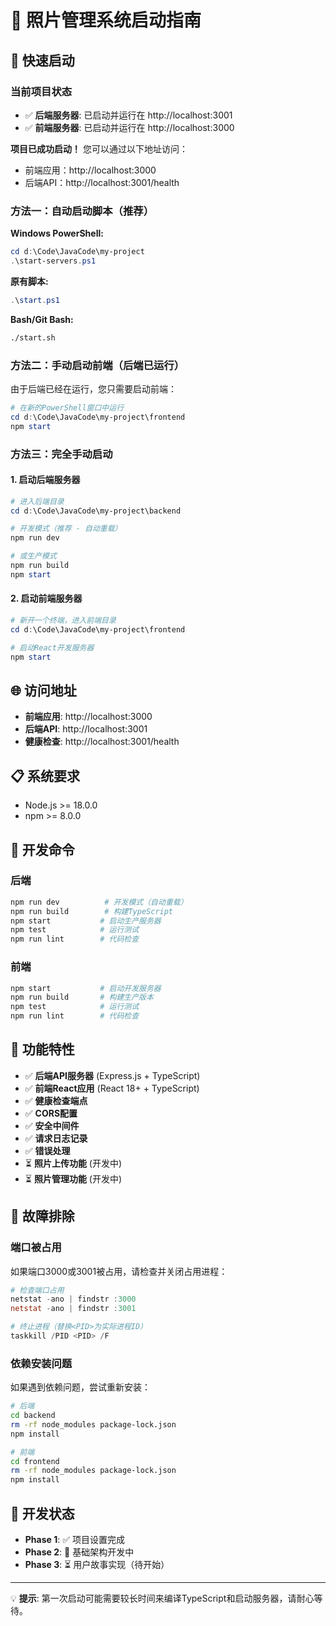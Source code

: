 # 📸 照片管理系统启动指南

## 🚀 快速启动

### 当前项目状态
- ✅ **后端服务器**: 已启动并运行在 http://localhost:3001
- ✅ **前端服务器**: 已启动并运行在 http://localhost:3000

**项目已成功启动！** 您可以通过以下地址访问：
- 前端应用：http://localhost:3000
- 后端API：http://localhost:3001/health

### 方法一：自动启动脚本（推荐）

**Windows PowerShell:**
```powershell
cd d:\Code\JavaCode\my-project
.\start-servers.ps1
```

**原有脚本:**
```powershell
.\start.ps1
```

**Bash/Git Bash:**
```bash
./start.sh
```

### 方法二：手动启动前端（后端已运行）

由于后端已经在运行，您只需要启动前端：

```powershell
# 在新的PowerShell窗口中运行
cd d:\Code\JavaCode\my-project\frontend
npm start
```

### 方法三：完全手动启动

#### 1. 启动后端服务器
```powershell
# 进入后端目录
cd d:\Code\JavaCode\my-project\backend

# 开发模式（推荐 - 自动重载）
npm run dev

# 或生产模式
npm run build
npm start
```

#### 2. 启动前端服务器
```powershell
# 新开一个终端，进入前端目录
cd d:\Code\JavaCode\my-project\frontend

# 启动React开发服务器
npm start
```

## 🌐 访问地址

- **前端应用**: http://localhost:3000
- **后端API**: http://localhost:3001  
- **健康检查**: http://localhost:3001/health

## 📋 系统要求

- Node.js >= 18.0.0
- npm >= 8.0.0

## 🔧 开发命令

### 后端
```bash
npm run dev          # 开发模式（自动重载）
npm run build        # 构建TypeScript
npm start           # 启动生产服务器
npm test            # 运行测试
npm run lint        # 代码检查
```

### 前端  
```bash
npm start           # 启动开发服务器
npm run build       # 构建生产版本
npm test            # 运行测试
npm run lint        # 代码检查
```

## 🎯 功能特性

- ✅ **后端API服务器** (Express.js + TypeScript)
- ✅ **前端React应用** (React 18+ + TypeScript)
- ✅ **健康检查端点** 
- ✅ **CORS配置**
- ✅ **安全中间件**
- ✅ **请求日志记录**
- ✅ **错误处理**
- ⏳ **照片上传功能** (开发中)
- ⏳ **照片管理功能** (开发中)

## 🐛 故障排除

### 端口被占用
如果端口3000或3001被占用，请检查并关闭占用进程：

```powershell
# 检查端口占用
netstat -ano | findstr :3000
netstat -ano | findstr :3001

# 终止进程（替换<PID>为实际进程ID）
taskkill /PID <PID> /F
```

### 依赖安装问题
如果遇到依赖问题，尝试重新安装：

```bash
# 后端
cd backend
rm -rf node_modules package-lock.json
npm install

# 前端  
cd frontend
rm -rf node_modules package-lock.json
npm install
```

## 📝 开发状态

- **Phase 1**: ✅ 项目设置完成
- **Phase 2**: 🔄 基础架构开发中  
- **Phase 3**: ⏳ 用户故事实现（待开始）

---

💡 **提示**: 第一次启动可能需要较长时间来编译TypeScript和启动服务器，请耐心等待。